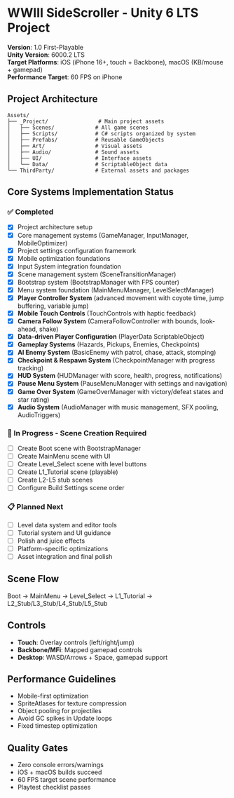 # WWIII SideScroller - Unity 6 LTS Project

**Version**: 1.0 First-Playable  
**Unity Version**: 6000.2 LTS  
**Target Platforms**: iOS (iPhone 16+, touch + Backbone), macOS (KB/mouse + gamepad)  
**Performance Target**: 60 FPS on iPhone  

## Project Architecture

```
Assets/
├── _Project/                # Main project assets
│   ├── Scenes/             # All game scenes
│   ├── Scripts/            # C# scripts organized by system
│   ├── Prefabs/            # Reusable GameObjects
│   ├── Art/                # Visual assets
│   ├── Audio/              # Sound assets
│   ├── UI/                 # Interface assets
│   └── Data/               # ScriptableObject data
└── ThirdParty/             # External assets and packages
```

## Core Systems Implementation Status

### ✅ Completed
- [x] Project architecture setup
- [x] Core management systems (GameManager, InputManager, MobileOptimizer)
- [x] Project settings configuration framework
- [x] Mobile optimization foundations
- [x] Input System integration foundation
- [x] Scene management system (SceneTransitionManager)
- [x] Bootstrap system (BootstrapManager with FPS counter)
- [x] Menu system foundation (MainMenuManager, LevelSelectManager)
- [x] **Player Controller System** (advanced movement with coyote time, jump buffering, variable jump)
- [x] **Mobile Touch Controls** (TouchControls with haptic feedback)
- [x] **Camera Follow System** (CameraFollowController with bounds, look-ahead, shake)
- [x] **Data-driven Player Configuration** (PlayerData ScriptableObject)
- [x] **Gameplay Systems** (Hazards, Pickups, Enemies, Checkpoints)
- [x] **AI Enemy System** (BasicEnemy with patrol, chase, attack, stomping)
- [x] **Checkpoint & Respawn System** (CheckpointManager with progress tracking)
- [x] **HUD System** (HUDManager with score, health, progress, notifications)
- [x] **Pause Menu System** (PauseMenuManager with settings and navigation)
- [x] **Game Over System** (GameOverManager with victory/defeat states and star rating)
- [x] **Audio System** (AudioManager with music management, SFX pooling, AudioTriggers)

### 🚧 In Progress - Scene Creation Required
- [ ] Create Boot scene with BootstrapManager
- [ ] Create MainMenu scene with UI
- [ ] Create Level_Select scene with level buttons
- [ ] Create L1_Tutorial scene (playable)
- [ ] Create L2-L5 stub scenes
- [ ] Configure Build Settings scene order

### 📋 Planned Next
- [ ] Level data system and editor tools
- [ ] Tutorial system and UI guidance
- [ ] Polish and juice effects
- [ ] Platform-specific optimizations
- [ ] Asset integration and final polish

## Scene Flow
Boot → MainMenu → Level_Select → L1_Tutorial → L2_Stub/L3_Stub/L4_Stub/L5_Stub

## Controls
- **Touch**: Overlay controls (left/right/jump)
- **Backbone/MFi**: Mapped gamepad controls
- **Desktop**: WASD/Arrows + Space, gamepad support

## Performance Guidelines
- Mobile-first optimization
- SpriteAtlases for texture compression
- Object pooling for projectiles
- Avoid GC spikes in Update loops
- Fixed timestep optimization

## Quality Gates
- Zero console errors/warnings
- iOS + macOS builds succeed
- 60 FPS target scene performance
- Playtest checklist passes
